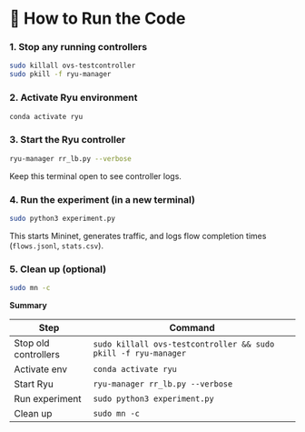 # 🚀 How to Run the Code

### 1. Stop any running controllers
```bash
sudo killall ovs-testcontroller
sudo pkill -f ryu-manager
````

### 2. Activate Ryu environment

```bash
conda activate ryu
```

### 3. Start the Ryu controller

```bash
ryu-manager rr_lb.py --verbose
```

Keep this terminal open to see controller logs.

### 4. Run the experiment (in a new terminal)

```bash
sudo python3 experiment.py
```

This starts Mininet, generates traffic, and logs flow completion times (`flows.jsonl`, `stats.csv`).

### 5. Clean up (optional)

```bash
sudo mn -c
```

**Summary**

| Step                 | Command                                                        |
| -------------------- | -------------------------------------------------------------- |
| Stop old controllers | `sudo killall ovs-testcontroller && sudo pkill -f ryu-manager` |
| Activate env         | `conda activate ryu`                                           |
| Start Ryu            | `ryu-manager rr_lb.py --verbose`                               |
| Run experiment       | `sudo python3 experiment.py`                                   |
| Clean up             | `sudo mn -c`                                                   |

